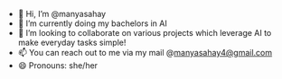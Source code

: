 - 👋 Hi, I’m @manyasahay
- 🌱 I’m currently doing my bachelors in AI
- 💞️ I’m looking to collaborate on various projects which leverage AI to make everyday tasks simple!
- 📫 You can reach out to me via my mail @manyasahay4@gmail.com
- 😄 Pronouns: she/her


<!---
manyasahay/manyasahay is a ✨ special ✨ repository because its `README.md` (this file) appears on your GitHub profile.
You can click the Preview link to take a look at your changes.
--->
